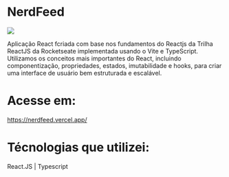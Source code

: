 # NerdFeed

<img src="./public/screen.png">

Aplicação React fcriada com base nos fundamentos do Reactjs da Trilha ReactJS da Rocketseate implementada usando o Vite e TypeScript. Utilizamos os conceitos mais importantes do React, incluindo componentização, propriedades, estados, imutabilidade e hooks, para criar uma interface de usuário bem estruturada e escalável.

# Acesse em:
https://nerdfeed.vercel.app/

# Técnologias que utilizei:
React.JS | Typescript
